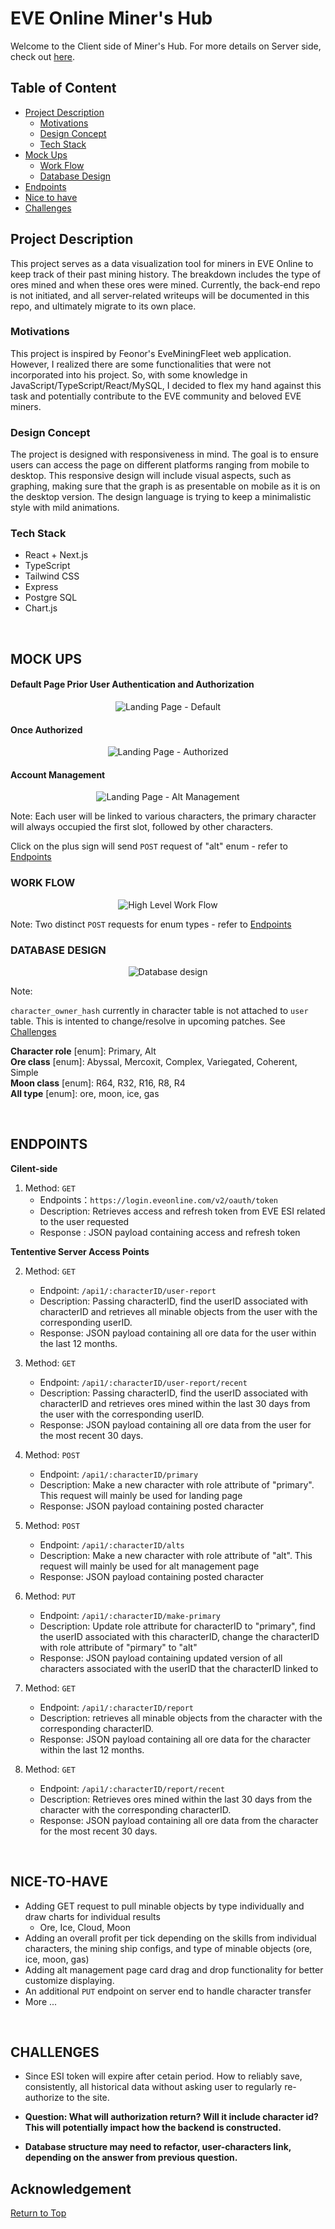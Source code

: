 # EVE Online Miner's Hub

Welcome to the Client side of Miner's Hub. For more details on Server side, check out [here](#).

## Table of Content

- [Project Description](#project-description)
  - [Motivations](#motivations)
  - [Design Concept](#design-concept)
  - [Tech Stack](#tech-stack)
- [Mock Ups](#mock-ups)
  - [Work Flow](#work-flow)
  - [Database Design](#database-design)
- [Endpoints](#endpoints)
- [Nice to have](#nice-to-have)
- [Challenges](#challenges)

## Project Description

This project serves as a data visualization tool for miners in EVE Online to keep track of their past mining history. The breakdown includes the type of ores mined and when these ores were mined. Currently, the back-end repo is not initiated, and all server-related writeups will be documented in this repo, and ultimately migrate to its own place.

### Motivations

This project is inspired by Feonor's EveMiningFleet web application. However, I realized there are some functionalities that were not incorporated into his project. So, with some knowledge in JavaScript/TypeScript/React/MySQL, I decided to flex my hand against this task and potentially contribute to the EVE community and beloved EVE miners.

### Design Concept

The project is designed with responsiveness in mind. The goal is to ensure users can access the page on different platforms ranging from mobile to desktop. This responsive design will include visual aspects, such as graphing, making sure that the graph is as presentable on mobile as it is on the desktop version. The design language is trying to keep a minimalistic style with mild animations.

### Tech Stack

- React + Next.js
- TypeScript
- Tailwind CSS
- Express
- Postgre SQL
- Chart.js

<br>

## MOCK UPS

#### Default Page Prior User Authentication and Authorization

<p align="center">
  <img src="./assets/mockup/landing-page-default.png" alt="Landing Page - Default">
</p>

#### Once Authorized

<p align="center">
  <img src="./assets//mockup/landing-page-log-in.png" alt="Landing Page - Authorized">
</p>

#### Account Management

<p align="center">
  <img src="./assets/mockup/alt-management-page.png" alt="Landing Page - Alt Management">
</p>
Note: Each user will be linked to various characters, the primary character will always occupied the first slot, followed by other characters. <Br>

Click on the plus sign will send `POST` request of "alt" enum - refer to [Endpoints](#endpoints)

### WORK FLOW

<p align="center">
  <img src="./assets/mockup/high-level-overview.png" alt="High Level Work Flow">
</p>

Note: Two distinct `POST` requests for enum types - refer to [Endpoints](#endpoints)

### DATABASE DESIGN

<p align="center">
  <img src="./assets/mockup/database.png" alt="Database design">
</p>
Note:

`character_owner_hash` currently in character table is not attached to `user` table. This is intented to change/resolve in upcoming patches. See [Challenges](#challenges)

**Character role** [enum]: Primary, Alt <Br>
**Ore class** [enum]: Abyssal, Mercoxit, Complex, Variegated, Coherent, Simple <Br>
**Moon class** [enum]: R64, R32, R16, R8, R4 <Br>
**All type** [enum]: ore, moon, ice, gas <Br>

<Br>

## ENDPOINTS

**Cilent-side**

1. Method: `GET`
   - Endpoints：`https://login.eveonline.com/v2/oauth/token`
   - Description: Retrieves access and refresh token from EVE ESI related to the user requested
   - Response : JSON payload containing access and refresh token

**Tententive Server Access Points**

2. Method: `GET`

   - Endpoint: `/api1/:characterID/user-report`
   - Description: Passing characterID, find the userID associated with characterID and retrieves all minable objects from the user with the corresponding userID.
   - Response: JSON payload containing all ore data for the user within the last 12 months.

3. Method: `GET`

   - Endpoint: `/api1/:characterID/user-report/recent`
   - Description: Passing characterID, find the userID associated with characterID and retrieves ores mined within the last 30 days from the user with the corresponding userID.
   - Response: JSON payload containing all ore data from the user for the most recent 30 days.

4. Method: `POST`

   - Endpoint: `/api1/:characterID/primary`
   - Description: Make a new character with role attribute of "primary". This request will mainly be used for landing page
   - Response: JSON payload containing posted character

5. Method: `POST`

   - Endpoint: `/api1/:characterID/alts`
   - Description: Make a new character with role attribute of "alt". This request will mainly be used for alt management page
   - Response: JSON payload containing posted character

6. Method: `PUT`

   - Endpoint: `/api1/:characterID/make-primary`
   - Description: Update role attribute for characterID to "primary", find the userID associated with this characterID, change the characterID with role attribute of "pirmary" to "alt"
   - Response: JSON payload containing updated version of all characters associated with the userID that the characterID linked to

7. Method: `GET`

   - Endpoint: `/api1/:characterID/report`
   - Description: retrieves all minable objects from the character with the corresponding characterID.
   - Response: JSON payload containing all ore data for the character within the last 12 months.

8. Method: `GET`

   - Endpoint: `/api1/:characterID/report/recent`
   - Description: Retrieves ores mined within the last 30 days from the character with the corresponding characterID.
   - Response: JSON payload containing all ore data from the character for the most recent 30 days.

<Br>

## NICE-TO-HAVE

- Adding GET request to pull minable objects by type individually and draw charts for individual results
  - Ore, Ice, Cloud, Moon
- Adding an overall profit per tick depending on the skills from individual characters, the mining ship configs, and type of minable objects (ore, ice, moon, gas)
- Adding alt management page card drag and drop functionality for better customize displaying.
- An additional `PUT` endpoint on server end to handle character transfer
- More ...

<Br>

## CHALLENGES

- Since ESI token will expire after cetain period. How to reliably save, consistently, all historical data without asking user to regularly re-authorize to the site.

- **Question: What will authorization return? Will it include character id? This will potentially impact how the backend is constructed.**

- **Database structure may need to refactor, user-characters link, depending on the answer from previous question.**

## Acknowledgement

[Return to Top](#eve-online-miners-hub)
